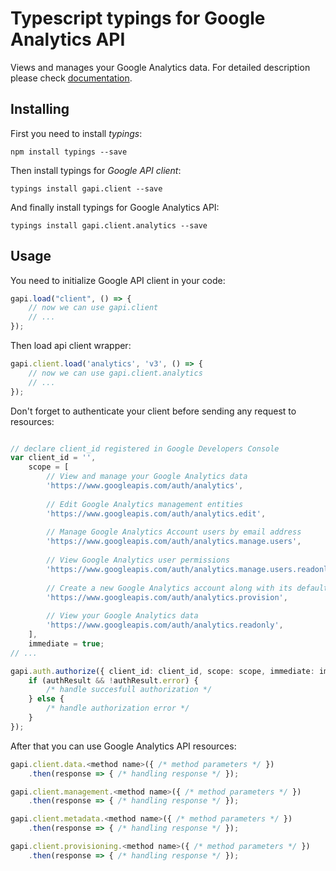 # Typescript typings for Google Analytics API
Views and manages your Google Analytics data.
For detailed description please check [documentation](https://developers.google.com/analytics/).

## Installing

First you need to install *typings*:
```
npm install typings --save 
```

Then install typings for *Google API client*:
```
typings install gapi.client --save 
```

And finally install typings for Google Analytics API:
```
typings install gapi.client.analytics --save 
```

## Usage

You need to initialize Google API client in your code:
```typescript
gapi.load("client", () => { 
    // now we can use gapi.client
    // ... 
});
```

Then load api client wrapper:
```typescript
gapi.client.load('analytics', 'v3', () => {
    // now we can use gapi.client.analytics
    // ... 
});
```

Don't forget to authenticate your client before sending any request to resources:
```typescript

// declare client_id registered in Google Developers Console
var client_id = '',
    scope = [     
        // View and manage your Google Analytics data
        'https://www.googleapis.com/auth/analytics',
    
        // Edit Google Analytics management entities
        'https://www.googleapis.com/auth/analytics.edit',
    
        // Manage Google Analytics Account users by email address
        'https://www.googleapis.com/auth/analytics.manage.users',
    
        // View Google Analytics user permissions
        'https://www.googleapis.com/auth/analytics.manage.users.readonly',
    
        // Create a new Google Analytics account along with its default property and view
        'https://www.googleapis.com/auth/analytics.provision',
    
        // View your Google Analytics data
        'https://www.googleapis.com/auth/analytics.readonly',
    ],
    immediate = true;
// ...

gapi.auth.authorize({ client_id: client_id, scope: scope, immediate: immediate }, authResult => {
    if (authResult && !authResult.error) {
        /* handle succesfull authorization */
    } else {
        /* handle authorization error */
    }
});            
```

After that you can use Google Analytics API resources:

```typescript
gapi.client.data.<method name>({ /* method parameters */ })
    .then(response => { /* handling response */ });

gapi.client.management.<method name>({ /* method parameters */ })
    .then(response => { /* handling response */ });

gapi.client.metadata.<method name>({ /* method parameters */ })
    .then(response => { /* handling response */ });

gapi.client.provisioning.<method name>({ /* method parameters */ })
    .then(response => { /* handling response */ });
```